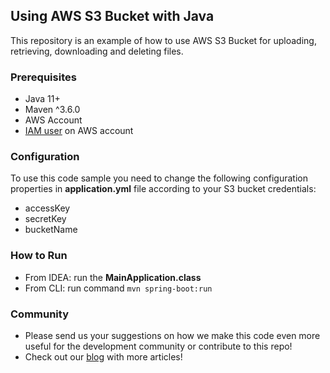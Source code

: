 ## Using AWS S3 Bucket with Java
This repository is an example of how to use AWS S3 Bucket for uploading, 
retrieving, downloading and deleting files.

### Prerequisites
* Java 11+
* Maven ^3.6.0
* AWS Account
* [IAM user](https://docs.aws.amazon.com/IAM/latest/UserGuide/id_users_create.html) on AWS account

### Configuration
To use this code sample you need to change the following configuration properties in **__application.yml__** file according to your S3 bucket credentials:

* accessKey
* secretKey
* bucketName

### How to Run
* From IDEA: run the **__MainApplication.class__**
* From CLI: run command `mvn spring-boot:run` 

### Community
* Please send us your suggestions on how we make this code even more useful for the development community or contribute to this repo!
* Check out our [blog](https://oril.co/blog) with more articles!